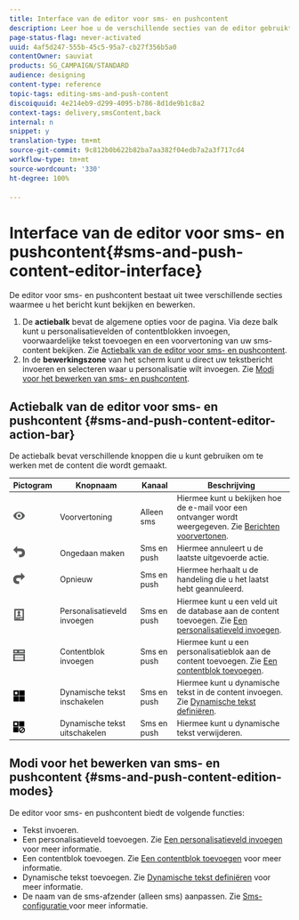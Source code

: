 ```yaml
---
title: Interface van de editor voor sms- en pushcontent
description: Leer hoe u de verschillende secties van de editor gebruikt om uw sms- en pushcontent te wijzigen.
page-status-flag: never-activated
uuid: 4af5d247-555b-45c5-95a7-cb27f356b5a0
contentOwner: sauviat
products: SG_CAMPAIGN/STANDARD
audience: designing
content-type: reference
topic-tags: editing-sms-and-push-content
discoiquuid: 4e214eb9-d299-4095-b786-8d1de9b1c8a2
context-tags: delivery,smsContent,back
internal: n
snippet: y
translation-type: tm+mt
source-git-commit: 9c812b0b622b82ba7aa382f04edb7a2a3f717cd4
workflow-type: tm+mt
source-wordcount: '330'
ht-degree: 100%

---
```



# Interface van de editor voor sms- en pushcontent{#sms-and-push-content-editor-interface}

De editor voor sms- en pushcontent bestaat uit twee verschillende secties waarmee u het bericht kunt bekijken en bewerken.

1. De **actiebalk** bevat de algemene opties voor de pagina. Via deze balk kunt u personalisatievelden of contentblokken invoegen, voorwaardelijke tekst toevoegen en een voorvertoning van uw sms-content bekijken. Zie [Actiebalk van de editor voor sms- en pushcontent](#sms-and-push-content-editor-action-bar).
1. In de **bewerkingszone** van het scherm kunt u direct uw tekstbericht invoeren en selecteren waar u personalisatie wilt invoegen. Zie [Modi voor het bewerken van sms- en pushcontent](#sms-and-push-content-edition-modes).

## Actiebalk van de editor voor sms- en pushcontent {#sms-and-push-content-editor-action-bar}

De actiebalk bevat verschillende knoppen die u kunt gebruiken om te werken met de content die wordt gemaakt.

<table> 
 <thead> 
  <tr> 
   <th> Pictogram <br /> </th> 
   <th> Knopnaam<br /> </th> 
   <th> Kanaal<br /> </th> 
   <th> Beschrijving<br /> </th> 
  </tr> 
 </thead> 
 <tbody> 
  <tr> 
   <td> <img height="21px" src="assets/viewon_darkgrey-24px.png" /> <br /> </td> 
   <td> <span class="uicontrol">Voorvertoning</span> <br /> </td> 
   <td> Alleen sms<br /> </td> 
   <td> Hiermee kunt u bekijken hoe de e-mail voor een ontvanger wordt weergegeven. Zie <a href="../../sending/using/previewing-messages.md">Berichten voorvertonen</a>.<br /> </td> 
  </tr> 
  <tr> 
   <td> <img height="21px" src="assets/undo_darkgrey-24px.png" /> <br /> </td> 
   <td> <span class="uicontrol">Ongedaan maken</span> <br /> </td> 
   <td> Sms en push<br /> </td> 
   <td> Hiermee annuleert u de laatste uitgevoerde actie.<br /> </td> 
  </tr> 
  <tr> 
   <td> <img height="21px" src="assets/redo_darkgrey-24px.png" /> <br /> </td> 
   <td> <span class="uicontrol">Opnieuw</span> <br /> </td> 
   <td> Sms en push<br /> </td> 
   <td> Hiermee herhaalt u de handeling die u het laatst hebt geannuleerd.<br /> </td> 
  </tr> 
  <tr> 
   <td> <img height="21px" src="assets/personalization_field_darkgrey-24px.png" /> <br /> </td> 
   <td> <span class="uicontrol">Personalisatieveld invoegen</span> <br /> </td> 
   <td> Sms en push<br /> </td> 
   <td> Hiermee kunt u een veld uit de database aan de content toevoegen. Zie <a href="../../designing/using/personalization.md#inserting-a-personalization-field" target="_blank">Een personalisatieveld invoegen</a>.<br /> </td> 
  </tr> 
  <tr> 
   <td> <img height="21px" src="assets/personalization_block_darkgrey-24px.png" /> <br /> </td> 
   <td> <span class="uicontrol">Contentblok invoegen</span> <br /> </td> 
   <td> Sms en push<br /> </td> 
   <td> Hiermee kunt u een personalisatieblok aan de content toevoegen. Zie <a href="../../designing/using/personalization.md#adding-a-content-block" target="_blank">Een contentblok toevoegen</a>.<br /> </td> 
  </tr> 
  <tr> 
   <td> <img height="21px" src="assets/dynamiccontent_24px.png" /> <br /> </td> 
   <td> <span class="uicontrol">Dynamische tekst inschakelen</span> <br /> </td> 
   <td> Sms en push<br /> </td> 
   <td> Hiermee kunt u dynamische tekst in de content invoegen. Zie <a href="../../channels/using/defining-dynamic-text.md" target="_blank">Dynamische tekst definiëren</a>.<br /> </td> 
  </tr> 
  <tr> 
   <td> <img height="21px" src="assets/dynamiccontentdisable_24px.png" /> <br /> </td> 
   <td> <span class="uicontrol">Dynamische tekst uitschakelen</span> <br /> </td> 
   <td> Sms en push<br /> </td> 
   <td> Hiermee kunt u dynamische tekst verwijderen.<br /> </td> 
  </tr> 
 </tbody> 
</table>

## Modi voor het bewerken van sms- en pushcontent {#sms-and-push-content-edition-modes}

De editor voor sms- en pushcontent biedt de volgende functies:

* Tekst invoeren.
* Een personalisatieveld toevoegen. Zie [Een personalisatieveld invoegen](../../designing/using/personalization.md#inserting-a-personalization-field) voor meer informatie.
* Een contentblok toevoegen. Zie [Een contentblok toevoegen](../../designing/using/personalization.md#adding-a-content-block) voor meer informatie.
* Dynamische tekst toevoegen. Zie [Dynamische tekst definiëren](../../channels/using/defining-dynamic-text.md) voor meer informatie.
* De naam van de sms-afzender (alleen sms) aanpassen. Zie [Sms-configuratie ](../../administration/using/configuring-sms-channel.md#configuring-sms-properties) voor meer informatie.
